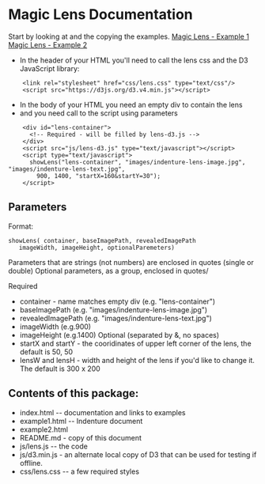 # Magic Lens Documentation

Start by looking at and the copying the examples.
[Magic Lens - Example 1](example1.html)
[Magic Lens - Example 2](example2.html)

- In the header of your HTML you'll need to call the lens css and the D3 JavaScript library:

```
    <link rel="stylesheet" href="css/lens.css" type="text/css"/>
    <script src="https://d3js.org/d3.v4.min.js"></script>
```

- In the body of your HTML you need an empty div to contain the lens
- and you need call to the script using parameters

```
    <div id="lens-container">
      <!-- Required - will be filled by lens-d3.js -->
    </div> 
    <script src="js/lens-d3.js" type="text/javascript"></script>
    <script type="text/javascript">
      showLens("lens-container", "images/indenture-lens-image.jpg", "images/indenture-lens-text.jpg",
        900, 1400, "startX=160&startY=30");
    </script>

```

## Parameters
Format:
```
showLens( container, baseImagePath, revealedImagePath
   imageWidth, imageHeight, optionalParemeters)
```

Parameters that are strings (not numbers) are enclosed in quotes (single or double)
Optional parameters, as a group, enclosed in quotes/

Required
- container - name matches empty div (e.g. "lens-container")
- baseImagePath (e.g. "images/indenture-lens-image.jpg")
- revealedImagePath (e.g. "images/indenture-lens-text.jpg")
- imageWidth (e.g.900)
- imageHeight (e.g.1400)
Optional (separated by &, no spaces)
- startX and startY - the cooridinates of upper left corner of the lens, the default is 50, 50
- lensW and lensH - width and height of the lens if you'd like to change it. The default is 300 x 200

## Contents of this package:
- index.html -- documentation and links to examples
- example1.html -- Indenture document
- example2.html 
- README.md - copy of this document
- js/lens.js -- the code
- js/d3.min.js - an alternate local copy of D3 that can be used for testing if offline.
- css/lens.css -- a few required styles
